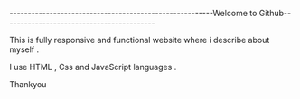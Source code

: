 --------------------------------------------------------Welcome to Github------------------------------------------


This is fully responsive and functional  website where i describe about myself .

I use HTML , Css and JavaScript languages .

Thankyou
